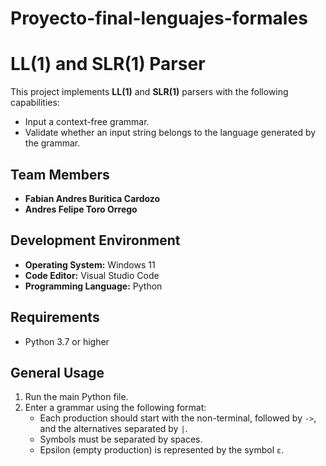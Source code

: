 # Proyecto-final-lenguajes-formales
# LL(1) and SLR(1) Parser

This project implements **LL(1)** and **SLR(1)** parsers with the following capabilities:

- Input a context-free grammar.
- Validate whether an input string belongs to the language generated by the grammar.

## Team Members
 
- **Fabian Andres Buritica Cardozo**  
- **Andres Felipe Toro Orrego**

## Development Environment

- **Operating System:** Windows 11  
- **Code Editor:** Visual Studio Code  
- **Programming Language:** Python

 ## Requirements

- Python 3.7 or higher

## General Usage

1. Run the main Python file.
2. Enter a grammar using the following format:
   - Each production should start with the non-terminal, followed by `->`, and the alternatives separated by `|`.
   - Symbols must be separated by spaces.
   - Epsilon (empty production) is represented by the symbol `ε`.
   
